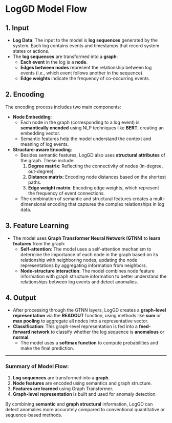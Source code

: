 
# LogGD Model Flow

## 1. Input
- **Log Data**: The input to the model is **log sequences** generated by the system. Each log contains events and timestamps that record system states or actions.
- The **log sequences** are transformed into a **graph**:
  - **Each event** in the log is a **node**.
  - **Edges between nodes** represent the relationship between log events (i.e., which event follows another in the sequence).
  - **Edge weights** indicate the frequency of co-occurring events.

## 2. Encoding
The encoding process includes two main components:
- **Node Embedding**:
  - Each node in the graph (corresponding to a log event) is **semantically encoded** using NLP techniques like **BERT**, creating an embedding vector.
  - Semantic features help the model understand the context and meaning of log events.
- **Structure-aware Encoding**:
  - Besides semantic features, LogGD also uses **structural attributes** of the graph. These include:
    1. **Degree matrix**: Reflecting the connectivity of nodes (in-degree, out-degree).
    2. **Distance matrix**: Encoding node distances based on the shortest paths.
    3. **Edge weight matrix**: Encoding edge weights, which represent the frequency of event connections.
  - The combination of semantic and structural features creates a multi-dimensional encoding that captures the complex relationships in log data.

## 3. Feature Learning
- The model uses **Graph Transformer Neural Network (GTNN)** to **learn features** from the graph:
  - **Self-attention**: The model uses a self-attention mechanism to determine the importance of each node in the graph based on its relationship with neighboring nodes, updating the node representations by aggregating information from neighbors.
  - **Node-structure interaction**: The model combines node feature information with graph structure information to better understand the relationships between log events and detect anomalies.

## 4. Output
- After processing through the GTNN layers, LogGD creates a **graph-level representation** via the **READOUT** function, using methods like **sum** or **max pooling** to aggregate all nodes into a representative vector.
- **Classification**: This graph-level representation is fed into a **feed-forward network** to classify whether the log sequence is **anomalous** or **normal**.
  - The model uses a **softmax function** to compute probabilities and make the final prediction.

---

### Summary of Model Flow:
1. **Log sequences** are transformed into a **graph**.
2. **Node features** are encoded using semantics and graph structure.
3. **Features are learned** using Graph Transformer.
4. **Graph-level representation** is built and used for anomaly detection.

By combining **semantic** and **graph structural** information, LogGD can detect anomalies more accurately compared to conventional quantitative or sequence-based methods.
